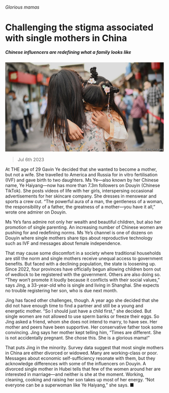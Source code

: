 ###### Glorious mamas

# Challenging the stigma associated with single mothers in China 

##### Chinese influencers are redefining what a family looks like 

![image](images/20230708_CNP001.jpg) 

> Jul 6th 2023 

At THE age of 29 Gavin Ye decided that she wanted to become a mother, but not a wife. She travelled to America and Russia for in vitro fertilisation (IVF) and gave birth to two daughters. Ms Ye—also known by her Chinese name, Ye Haiyang—now has more than 7.3m followers on Douyin (Chinese TikTok). She posts videos of life with her girls, interspersing occasional advertisements for her skincare company. She dresses in menswear and sports a crew cut. “The powerful aura of a man, the gentleness of a woman, the responsibility of a father, the greatness of a mother—you have it all,” wrote one admirer on Douyin.

Ms Ye’s fans admire not only her wealth and beautiful children, but also her promotion of single parenting. An increasing number of Chinese women are pushing for  and redefining norms. Ms Ye’s channel is one of dozens on Douyin where single mothers share tips about reproductive technology such as IVF and messages about female independence. 

That may cause some discomfort in a society where traditional households are still the norm and single mothers receive unequal access to government benefits. But faced with a declining population, the state is loosening up. Since 2022, four provinces have officially begun allowing children born out of wedlock to be registered with the government. Others are also doing so. “They won’t promote it loudly because it conflicts with their social values,” says Jing, a 33-year-old who is single and living in Shanghai. She expects no trouble registering her son, who is due next month.

Jing has faced other challenges, though. A year ago she decided that she did not have enough time to find a partner and still be a young and energetic mother. “So I should just have a child first,” she decided. But single women are not allowed to use sperm banks or freeze their eggs. So Jing asked a friend, whom she does not intend to marry, to have sex. Her mother and peers have been supportive. Her conservative father took some convincing. Jing says her mother kept telling him, “Times are different. She is not accidentally pregnant. She chose this. She is a glorious mama!”

That puts Jing in the minority. Survey data suggest that most single mothers in China are either divorced or widowed. Many are working-class or poor. Messages about economic self-sufficiency resonate with them, but they acknowledge differences with some of the influencers on Douyin. A divorced single mother in Hubei tells  that few of the women around her are interested in marriage—and neither is she at the moment. Working, cleaning, cooking and raising her son takes up most of her energy. “Not everyone can be a superwoman like Ye Haiyang,” she says. ■


